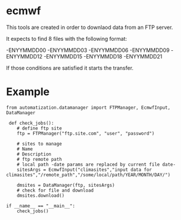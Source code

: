 ecmwf
=====

This tools are created in order to downlaod data from an FTP server.

It expects to find 8 files with the following format:

-ENYYMMDD00
-ENYYMMDD03
-ENYYMMDD06
-ENYYMMDD09
-ENYYMMDD12
-ENYYMMDD15
-ENYYMMDD18
-ENYYMMDD21

If those conditions are satisfied it starts the transfer.


Example
=======

```
from automatization.datamanager import FTPManager, EcmwfInput, DataManager

 def check_jobs():
    # define ftp site
    ftp = FTPManager("ftp.site.com", "user", "password")

    # sites to manage
    # Name
    # Description
    # ftp remote path
    # local path -date params are replaced by current file date-
    sitesArgs = EcmwfInput("climasites","input data for climasites","/remote_path","/some/local/path/YEAR/MONTH/DAY/")

    dmsites = DataManager(ftp, sitesArgs)
    # check for file and download
    dmsites.download()

if __name__ == "__main__":
    check_jobs()
```
